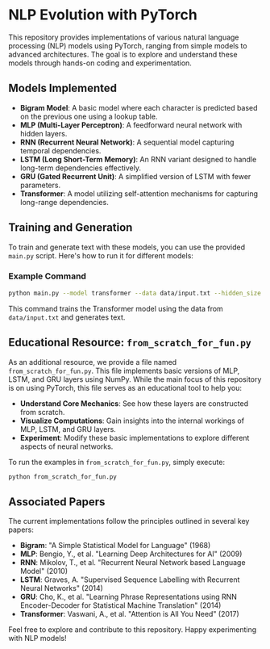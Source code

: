
# NLP Evolution with PyTorch

This repository provides implementations of various natural language processing (NLP) models using PyTorch, ranging from simple models to advanced architectures. The goal is to explore and understand these models through hands-on coding and experimentation.

## Models Implemented

- **Bigram Model**: A basic model where each character is predicted based on the previous one using a lookup table.
- **MLP (Multi-Layer Perceptron)**: A feedforward neural network with hidden layers.
- **RNN (Recurrent Neural Network)**: A sequential model capturing temporal dependencies.
- **LSTM (Long Short-Term Memory)**: An RNN variant designed to handle long-term dependencies effectively.
- **GRU (Gated Recurrent Unit)**: A simplified version of LSTM with fewer parameters.
- **Transformer**: A model utilizing self-attention mechanisms for capturing long-range dependencies.

## Training and Generation

To train and generate text with these models, you can use the provided `main.py` script. Here's how to run it for different models:

### Example Command

```bash
python main.py --model transformer --data data/input.txt --hidden_size 256 --num_layers 4 --max_new_tokens 100 --block_size 128 --batch_size 64 --epochs 10
```

This command trains the Transformer model using the data from `data/input.txt` and generates text.

## Educational Resource: `from_scratch_for_fun.py`

As an additional resource, we provide a file named `from_scratch_for_fun.py`. This file implements basic versions of MLP, LSTM, and GRU layers using NumPy. While the main focus of this repository is on using PyTorch, this file serves as an educational tool to help you:

- **Understand Core Mechanics**: See how these layers are constructed from scratch.
- **Visualize Computations**: Gain insights into the internal workings of MLP, LSTM, and GRU layers.
- **Experiment**: Modify these basic implementations to explore different aspects of neural networks.

To run the examples in `from_scratch_for_fun.py`, simply execute:

```bash
python from_scratch_for_fun.py
```

## Associated Papers

The current implementations follow the principles outlined in several key papers:

- **Bigram**: "A Simple Statistical Model for Language" (1968)
- **MLP**: Bengio, Y., et al. "Learning Deep Architectures for AI" (2009)
- **RNN**: Mikolov, T., et al. "Recurrent Neural Network based Language Model" (2010)
- **LSTM**: Graves, A. "Supervised Sequence Labelling with Recurrent Neural Networks" (2014)
- **GRU**: Cho, K., et al. "Learning Phrase Representations using RNN Encoder-Decoder for Statistical Machine Translation" (2014)
- **Transformer**: Vaswani, A., et al. "Attention is All You Need" (2017)

Feel free to explore and contribute to this repository. Happy experimenting with NLP models!

